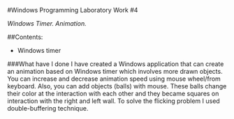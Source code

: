 ﻿#Windows Programming Laboratory Work #4


*Windows Timer. Animation.*

##Contents:

 * Windows timer
 
###What have I done
I have created a Windows application that can create an animation based on Windows timer which 
involves more drawn objects. You can increase and decrease animation speed using mouse wheel/from
 keyboard. Also, you can add objects (balls) with mouse. These balls change their color at the 
interaction with each other and they became squares on interaction with the right and left wall. To
solve the flicking problem I used double-buffering technique.
